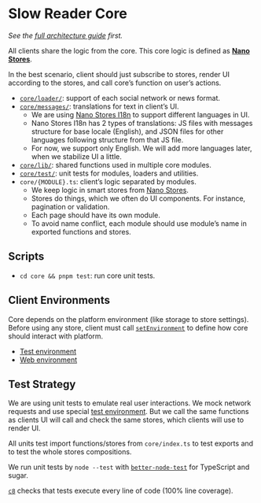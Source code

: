 # Slow Reader Core

_See the [full architecture guide](../README.md) first._

All clients share the logic from the core. This core logic is defined as **[Nano Stores](https://github.com/nanostores/nanostores)**.

In the best scenario, client should just subscribe to stores, render UI according to the stores, and call core’s function on user’s actions.

- [`core/loader/`](./loader/): support of each social network or news format.
- [`core/messages/`](./messages/): translations for text in client’s UI.
  - We are using [Nano Stores I18n](https://github.com/nanostores/i18n) to
    support different languages in UI.
  - Nano Stores I18n has 2 types of translations: JS files with messages structure for base locale (English), and JSON files for other languages following structure from that JS file.
  - For now, we support only English. We will add more languages later, when we stabilize UI a little.
- [`core/lib/`](./lib/): shared functions used in multiple core modules.
- [`core/test/`](./test/): unit tests for modules, loaders and utilities.
- `core/{MODULE}.ts`: client’s logic separated by modules.
  - We keep logic in smart stores from [Nano Stores](https://github.com/nanostores/nanostores).
  - Stores do things, which we often do UI components. For instance, pagination or validation.
  - Each page should have its own module.
  - To avoid name conflict, each module should use module’s name in exported functions and stores.

## Scripts

- `cd core && pnpm test`: run core unit tests.

## Client Environments

Core depends on the platform environment (like storage to store settings). Before using any store, client must call [`setEnvironment`](./environment.ts) to define how core should interact with platform.

- [Test environment](./test/environment.ts)
- [Web environment](../web/main/environment.ts)

## Test Strategy

We are using unit tests to emulate real user interactions. We mock network requests and use special [test environment](./test/environment.ts). But we call the same functions as clients UI will call and check the same stores, which clients will use to render UI.

All units test import functions/stores from `core/index.ts` to test exports and to test the whole stores compositions.

We run unit tests by `node --test` with [`better-node-test`](https://github.com/ai/better-node-test) for TypeScript and sugar.

[`c8`](https://github.com/bcoe/c8) checks that tests execute every line of code (100% line coverage).
